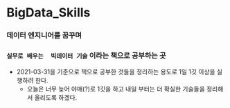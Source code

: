 # BigData_Skills
### 데이터 엔지니어를 꿈꾸며

### **`실무`**`로 배우는  `**`빅데이터 기술`** 이라는 책으로 공부하는 곳

- 2021-03-31을 기준으로 책으로 공부한 것들을 정리하는 용도로 1일 1깃 이상을 실행하려 한다.
  - 오늘은 너무 늦어 야매(?)로 1깃을 하고 내일 부터는 더 확실한 기술들을 정리해서 올리도록 하겠다.

